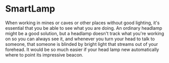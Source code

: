 # SmartLamp

When working in mines or caves or other places without good lighting, it's essential that you be able to see what you are doing. An ordinary headlamp might be a good solution, but a headlamp doesn't track what you're working on so you can always see it, and whenever you turn your head to talk to someone, that someone is blinded by bright light that streams out of your forehead. It would be so much easier if your head lamp new automatically where to point its impressive beacon.
